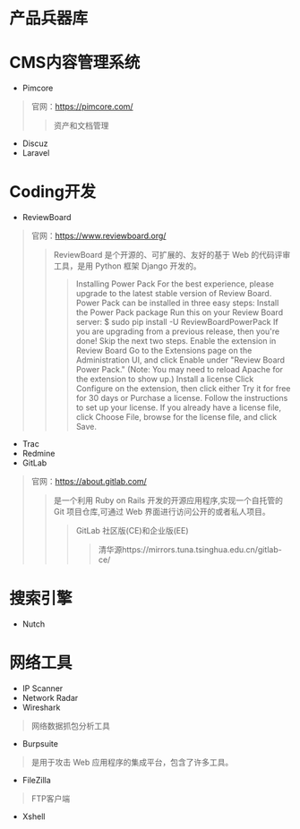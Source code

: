 # 产品兵器库

# CMS内容管理系统

* Pimcore
>官网：https://pimcore.com/
>>资产和文档管理
* Discuz
* Laravel


# Coding开发
* ReviewBoard
>官网：https://www.reviewboard.org/
>>ReviewBoard 是个开源的、可扩展的、友好的基于 Web 的代码评审工具，是用 Python 框架 Django 开发的。
>>>Installing Power Pack
For the best experience, please upgrade to the latest stable version of Review Board.
Power Pack can be installed in three easy steps:
Install the Power Pack package
Run this on your Review Board server:
$ sudo pip install -U ReviewBoardPowerPack
If you are upgrading from a previous release, then you're done! Skip the next two steps.
Enable the extension in Review Board
Go to the Extensions page on the Administration UI, and click Enable under "Review Board Power Pack."
(Note: You may need to reload Apache for the extension to show up.)
Install a license
Click Configure on the extension, then click either Try it for free for 30 days or Purchase a license. Follow the instructions to set up your license.
If you already have a license file, click Choose File, browse for the license file, and click Save.

* Trac
* Redmine
* GitLab
>官网：https://about.gitlab.com/
>>是一个利用 Ruby on Rails 开发的开源应用程序,实现一个自托管的 Git 项目仓库,可通过 Web 界面进行访问公开的或者私人项目。
>>>GitLab 社区版(CE)和企业版(EE)
>>>>清华源https://mirrors.tuna.tsinghua.edu.cn/gitlab-ce/

# 搜索引擎
* Nutch

# 网络工具
* IP Scanner
* Network Radar
* Wireshark
>网络数据抓包分析工具
* Burpsuite
>是用于攻击 Web 应用程序的集成平台，包含了许多工具。
* FileZilla
>FTP客户端
* Xshell
